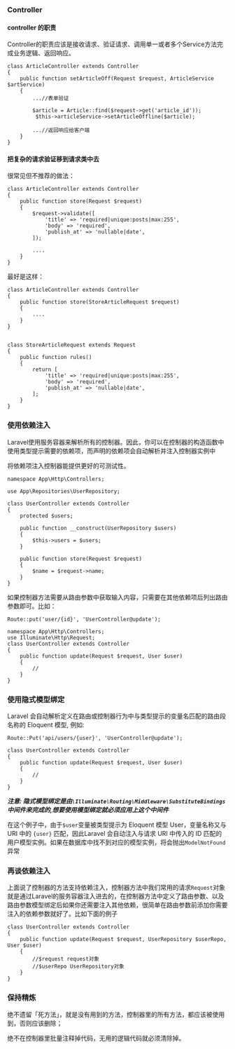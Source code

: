 ### Controller 

#### controller 的职责

Controller的职责应该是接收请求、验证请求、调用单一或者多个Service方法完成业务逻辑、返回响应。

```
class ArticleController extends Controller
{
    public function setArticleOff(Request $request, ArticleService $artService)
    {
        ...//表单验证

        $article = Article::find($request->get('article_id'));
         $this->articleService->setArticleOffline($article);

        ...//返回响应给客户端
    }
}
```

#### 把复杂的请求验证移到请求类中去

很常见但不推荐的做法：

```
class ArticleController extends Controller
{
    public function store(Request $request)
    {
        $request->validate([
            'title' => 'required|unique:posts|max:255',
            'body' => 'required',
            'publish_at' => 'nullable|date',
        ]);

        ....
    }
}
```

最好是这样：

```
class ArticleController extends Controller
{
    public function store(StoreArticleRequest $request)
    {    
        ....
    }    
}


class StoreArticleRequest extends Request
{
    public function rules()
    {
        return [
            'title' => 'required|unique:posts|max:255',
            'body' => 'required',
            'publish_at' => 'nullable|date',
        ];
    }
}
```

### 使用依赖注入

Laravel使用服务容器来解析所有的控制器。因此，你可以在控制器的构造函数中使用类型提示需要的依赖项，而声明的依赖项会自动解析并注入控制器实例中

将依赖项注入控制器能提供更好的可测试性。
```
namespace App\Http\Controllers;

use App\Repositories\UserRepository;

class UserController extends Controller
{
    protected $users;

    public function __construct(UserRepository $users)
    {
        $this->users = $users;
    }
    
    public function store(Request $request)
    {
        $name = $request->name;
    }
}
```
如果控制器方法需要从路由参数中获取输入内容，只需要在其他依赖项后列出路由参数即可。比如：

```
Route::put('user/{id}', 'UserController@update');
```
```
namespace App\Http\Controllers;
use Illuminate\Http\Request;
class UserController extends Controller
{
    public function update(Request $request, User $user)
    {
        //
    }
}
```


### 使用隐式模型绑定

Laravel 会自动解析定义在路由或控制器行为中与类型提示的变量名匹配的路由段名称的 Eloquent 模型, 例如:
```
Route::Put('api/users/{user}', 'UserController@update');

class UserController extends Controller
{
    public function update(Request $request, User $user)
    {
        //
    }
}
```
***注意: 隐式模型绑定是由`\Illuminate\Routing\Middleware\SubstituteBindings`中间件来完成的,想要使用模型绑定就必须应用上这个中间件***
 
在这个例子中，由于`$user`变量被类型提示为 Eloquent 模型 User，变量名称又与 URI 中的 `{user}` 匹配，因此Laravel 会自动注入与请求 URI 中传入的 ID 匹配的用户模型实例。如果在数据库中找不到对应的模型实例，将会抛出`ModelNotFound`异常

### 再谈依赖注入
上面说了控制器的方法支持依赖注入，控制器方法中我们常用的请求`Request`对象就是通过Laravel的服务容器注入进去的，在控制器方法中定义了路由参数、以及路由参数模型绑定后如果你还需要注入其他依赖，很简单在路由参数前添加你需要注入的依赖参数就好了。比如下面的例子
```
class UserController extends Controller
{
    public function update(Request $request, UserRepository $userRepo, User $user)
    {
        //$request request对象
        //$userRepo UserRepository对象
    }
}
```


### 保持精炼

绝不遗留「死方法」，就是没有用到的方法，控制器里的所有方法，都应该被使用到，否则应该删除；

绝不在控制器里批量注释掉代码，无用的逻辑代码就必须清除掉。
